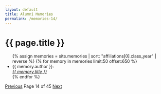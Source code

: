 ```yaml
---
layout: default
title: Alumni Memories
permalink: /memories-14/
---
```


<h1>{{ page.title }}</h1>

<ul>
  {% assign memories = site.memories | sort: "affiliations[0].class_year" | reverse %}
  {% for memory in memories limit:50 offset:650 %}
    <li>
      {{ memory.author }}:<br><a href="{{ memory.url }}"><i>{{ memory.title }}</i></a>
    </li>
  {% endfor %}
</ul>

<nav class="pagination">
  <a href="/memories-13/">Previous</a>
  <span>Page 14 of 45</span>
  <a href="/memories-15/">Next</a>
</nav>
